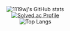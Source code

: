 

<!--
**1119wj/1119wj** is a ✨ _special_ ✨ repository because its `README.md` (this file) appears on your GitHub profile.

Here are some ideas to get you started:

- 🔭 I’m currently working on ...
- 🌱 I’m currently learning ...
- 👯 I’m looking to collaborate on ...
- 🤔 I’m looking for help with ...
- 💬 Ask me about ...
- 📫 How to reach me: ...
- 😄 Pronouns: ...
- ⚡ Fun fact: ...
-->
<div align="center">
  <img src="https://github-readme-stats.vercel.app/api?username=1119wj&show_icons=true&theme=tokyonight" alt="1119wj's GitHub stats" />  
  <br>
  <a href="https://solved.ac/1119wj">
    <img src="http://mazassumnida.wtf/api/generate_badge?boj=1119wj" alt="Solved.ac Profile" />
  </a>
  <br>
  <img src="https://github-readme-stats.vercel.app/api/top-langs/?username=1119wj&layout=compact&theme=merko" alt="Top Langs" />
</div>
